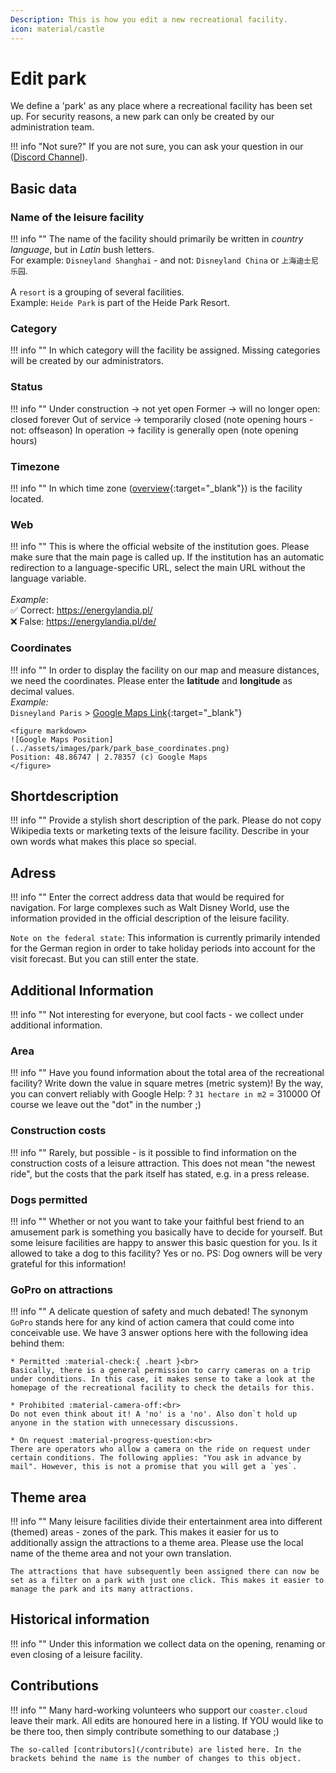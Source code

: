 ```yaml
---
Description: This is how you edit a new recreational facility.
icon: material/castle
---
```


# Edit park

We define a 'park' as any place where a recreational facility has been set up. For security reasons, a new park can only be created by our administration team.

!!! info "Not sure?"
    If you are not sure, you can ask your question in our ([Discord Channel](/contact/#discord)).

## Basic data

### Name of the leisure facility

!!! info ""
    The name of the facility should primarily be written in *country language*, but in *Latin* bush letters.<br>
    For example: `Disneyland Shanghai` - and not: `Disneyland China` or `上海迪士尼乐园`.<br>
    <br>
    A `resort` is a grouping of several facilities.<br>
    Example: `Heide Park` is part of the Heide Park Resort.

### Category

!!! info ""
    In which category will the facility be assigned. Missing categories will be created by our administrators.

### Status

!!! info ""
    Under construction -> not yet open
    Former -> will no longer open: closed forever
    Out of service -> temporarily closed (note opening hours - not: offseason)
    In operation -> facility is generally open (note opening hours)

### Timezone

!!! info ""
    In which time zone ([overview](https://everytimezone.com/){:target="_blank"}) is the facility located.

### Web

!!! info ""
    This is where the official website of the institution goes. Please make sure that the main page is called up.
    If the institution has an automatic redirection to a language-specific URL, select the main URL without the language variable.<br>
    <br>
    *Example*:<br>
    :white_check_mark: Correct: https://energylandia.pl/<br>
    :x: False: https://energylandia.pl/de/

### Coordinates

!!! info ""
    In order to display the facility on our map and measure distances, we need the coordinates.
    Please enter the **latitude** and **longitude** as decimal values.
    <br>
    *Example:*<br>
    `Disneyland Paris` > [Google Maps Link](https://goo.gl/maps/4x59PDUgHtNSNkdU8){:target="_blank"}

    <figure markdown>
    ![Google Maps Position](../assets/images/park/park_base_coordinates.png)
    Position: 48.86747 | 2.78357 (c) Google Maps
    </figure>

## Shortdescription

!!! info ""
    Provide a stylish short description of the park. Please do not copy Wikipedia texts or marketing texts of the leisure facility. Describe in your own words what makes this place so special.

## Adress

!!! info ""
    Enter the correct address data that would be required for navigation. For large complexes such as Walt Disney World, use the information provided in the official description of the leisure facility.

`Note on the federal state`: This information is currently primarily intended for the German region in order to take holiday periods into account for the visit forecast. But you can still enter the state.

## Additional Information

!!! info ""
    Not interesting for everyone, but cool facts - we collect under additional information.

### Area

!!! info ""
    Have you found information about the total area of the recreational facility? Write down the value in square metres (metric system)!
    By the way, you can convert reliably with Google Help: ? `31 hectare in m2` = 310000
    Of course we leave out the "dot" in the number ;)

### Construction costs

!!! info ""
    Rarely, but possible - is it possible to find information on the construction costs of a leisure attraction. This does not mean "the newest ride", but the costs that the park itself has stated, e.g. in a press release.

### Dogs permitted

!!! info ""
    Whether or not you want to take your faithful best friend to an amusement park is something you basically have to decide for yourself. But some leisure facilities are happy to answer this basic question for you. Is it allowed to take a dog to this facility? Yes or no.
    PS: Dog owners will be very grateful for this information!

### GoPro on attractions

!!! info ""
    A delicate question of safety and much debated! The synonym `GoPro` stands here for any kind of action camera that could come into conceivable use. We have 3 answer options here with the following idea behind them:

    * Permitted :material-check:{ .heart }<br>
    Basically, there is a general permission to carry cameras on a trip under conditions. In this case, it makes sense to take a look at the homepage of the recreational facility to check the details for this.

    * Prohibited :material-camera-off:<br>
    Do not even think about it! A 'no' is a 'no'. Also don`t hold up anyone in the station with unnecessary discussions.

    * On request :material-progress-question:<br>
    There are operators who allow a camera on the ride on request under certain conditions. The following applies: "You ask in advance by mail". However, this is not a promise that you will get a `yes`.

## Theme area

!!! info ""
    Many leisure facilities divide their entertainment area into different (themed) areas - zones of the park. This makes it easier for us to additionally assign the attractions to a theme area. Please use the local name of the theme area and not your own translation.

    The attractions that have subsequently been assigned there can now be set as a filter on a park with just one click. This makes it easier to manage the park and its many attractions.

## Historical information

!!! info ""
    Under this information we collect data on the opening, renaming or even closing of a leisure facility.

## Contributions

!!! info ""
    Many hard-working volunteers who support our `coaster.cloud` leave their mark. All edits are honoured here in a listing. If YOU would like to be there too, then simply contribute something to our database ;)

    The so-called [contributors](/contribute) are listed here. In the brackets behind the name is the number of changes to this object.

